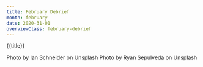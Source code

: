 ```yaml
---
title: February Debrief
month: february
date: 2020-31-01
overviewClass: february-debrief
---
```


{{title}}

Photo by Ian Schneider on Unsplash
Photo by Ryan Sepulveda on Unsplash
